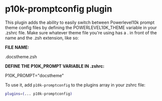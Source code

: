 # p10k-promptconfig plugin

This plugin adds the ability to easily switch between Powerlevel10k prompt theme config files by defining the POWERLEVEL10K_THEME variable in your .zshrc file. Make sure whatever theme file you're using has a . in front of the name and the .zsh extension, like so:

**FILE NAME:**

.docstheme.zsh

**DEFINE THE P10K_PROMPT VARIABLE IN .zshrc:**

P10K_PROMPT="docstheme"

To use it, add `p10k-promptconfig` to the plugins array in your zshrc file:

```zsh
plugins=(... p10k-promptconfig)
```

